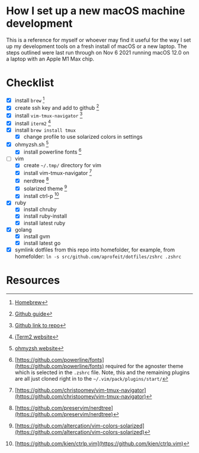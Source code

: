  # How I set up a new macOS machine development
 
This is a reference for myself or whoever may find it useful for the way I set up my development tools on a fresh install of macOS or a new laptop. The steps outlined were last run through on Nov 6 2021 running macOS 12.0 on a laptop with an Apple M1 Max chip.

# Checklist
- [x] install `brew` [^1]
- [x] create ssh key and add to github [^2]
- [x] install `vim-tmux-navigator` [^3]
- [x] install `iterm2` [^4]
- [x] install `brew install tmux`
  - [x] change profile to use solarized colors in settings
- [x] ohmyzsh.sh [^5]
    - [x] install powerline fonts [^6]
- [ ] vim
  - [x] create `~/.tmp/` directory for vim
  - [x] install vim-tmux-navigator [^7]
  - [x] nerdtree [^8]
  - [x] solarized theme [^9]
  - [x] install ctrl-p [^10]
- [x] ruby
  - [x] install chruby
  - [x] install ruby-install
  - [x] install latest ruby
- [x] golang
    - [x] install gvm
    - [x] install latest go
- [x] symlink dotfiles from this repo into homefolder, for example, from homefolder: `ln -s src/github.com/aprofeit/dotfiles/zshrc .zshrc`

# Resources
[^1]: [Homebrew](https://brew.sh)
[^2]: [Github guide](https://docs.github.com/en/authentication/connecting-to-github-with-ssh/generating-a-new-ssh-key-and-adding-it-to-the-ssh-agent)
[^3]: [Github link to repo](https://github.com/christoomey/vim-tmux-navigator)
[^4]: [iTerm2 website](https://iterm2.com)
[^5]: [ohmyzsh website](https://ohmyz.sh)
[^6]: [https://github.com/powerline/fonts](https://github.com/powerline/fonts) required for the agnoster theme which is selected in the `.zshrc` file. Note, this and the remaining plugins are all just cloned right in to the `~/.vim/pack/plugins/start/`
[^7]: [https://github.com/christoomey/vim-tmux-navigator](https://github.com/christoomey/vim-tmux-navigator)
[^8]: [https://github.com/preservim/nerdtree](https://github.com/preservim/nerdtree)
[^9]: [https://github.com/altercation/vim-colors-solarized](https://github.com/altercation/vim-colors-solarized)
[^10]: [https://github.com/kien/ctrlp.vim](https://github.com/kien/ctrlp.vim)

